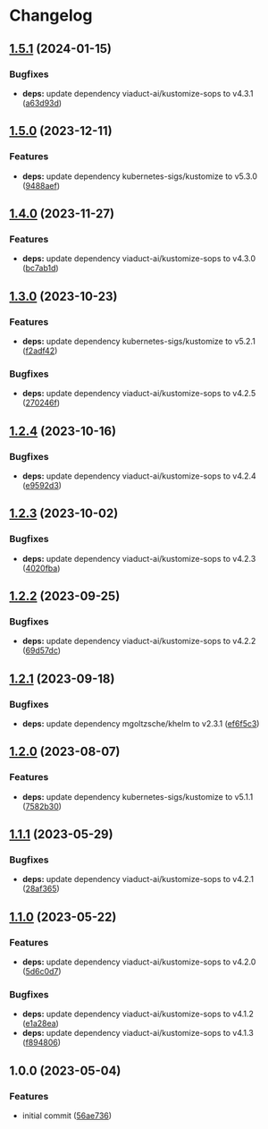 # Changelog

## [1.5.1](https://github.com/rolehippie/kustomize/compare/v1.5.0...v1.5.1) (2024-01-15)


### Bugfixes

* **deps:** update dependency viaduct-ai/kustomize-sops to v4.3.1 ([a63d93d](https://github.com/rolehippie/kustomize/commit/a63d93d4d5cfc908abef128f83aed3f39a94c758))

## [1.5.0](https://github.com/rolehippie/kustomize/compare/v1.4.0...v1.5.0) (2023-12-11)


### Features

* **deps:** update dependency kubernetes-sigs/kustomize to v5.3.0 ([9488aef](https://github.com/rolehippie/kustomize/commit/9488aef909a12782fcff81b8759102539efef4ac))

## [1.4.0](https://github.com/rolehippie/kustomize/compare/v1.3.0...v1.4.0) (2023-11-27)


### Features

* **deps:** update dependency viaduct-ai/kustomize-sops to v4.3.0 ([bc7ab1d](https://github.com/rolehippie/kustomize/commit/bc7ab1de20ab095b0fa0c8d1c8592ca0f54a8945))

## [1.3.0](https://github.com/rolehippie/kustomize/compare/v1.2.4...v1.3.0) (2023-10-23)


### Features

* **deps:** update dependency kubernetes-sigs/kustomize to v5.2.1 ([f2adf42](https://github.com/rolehippie/kustomize/commit/f2adf42a31a5621df0c7cbe0bc2c93b4163b1a22))


### Bugfixes

* **deps:** update dependency viaduct-ai/kustomize-sops to v4.2.5 ([270246f](https://github.com/rolehippie/kustomize/commit/270246ff2974e35b1c02edf8158f3bad02277591))

## [1.2.4](https://github.com/rolehippie/kustomize/compare/v1.2.3...v1.2.4) (2023-10-16)


### Bugfixes

* **deps:** update dependency viaduct-ai/kustomize-sops to v4.2.4 ([e9592d3](https://github.com/rolehippie/kustomize/commit/e9592d3677580ff68aea3bbefb235a6932ea0758))

## [1.2.3](https://github.com/rolehippie/kustomize/compare/v1.2.2...v1.2.3) (2023-10-02)


### Bugfixes

* **deps:** update dependency viaduct-ai/kustomize-sops to v4.2.3 ([4020fba](https://github.com/rolehippie/kustomize/commit/4020fbac73d8b5357962f72d79715d8f45bbc913))

## [1.2.2](https://github.com/rolehippie/kustomize/compare/v1.2.1...v1.2.2) (2023-09-25)


### Bugfixes

* **deps:** update dependency viaduct-ai/kustomize-sops to v4.2.2 ([69d57dc](https://github.com/rolehippie/kustomize/commit/69d57dcdc9913a602f997b116a94c19d42c9e5c7))

## [1.2.1](https://github.com/rolehippie/kustomize/compare/v1.2.0...v1.2.1) (2023-09-18)


### Bugfixes

* **deps:** update dependency mgoltzsche/khelm to v2.3.1 ([ef6f5c3](https://github.com/rolehippie/kustomize/commit/ef6f5c39141bc2a6eadfbb9a9d95810b58212de9))

## [1.2.0](https://github.com/rolehippie/kustomize/compare/v1.1.1...v1.2.0) (2023-08-07)


### Features

* **deps:** update dependency kubernetes-sigs/kustomize to v5.1.1 ([7582b30](https://github.com/rolehippie/kustomize/commit/7582b30e593b854e11139ae0a65cd31c44dd1845))

## [1.1.1](https://github.com/rolehippie/kustomize/compare/v1.1.0...v1.1.1) (2023-05-29)


### Bugfixes

* **deps:** update dependency viaduct-ai/kustomize-sops to v4.2.1 ([28af365](https://github.com/rolehippie/kustomize/commit/28af365009878c6e8c856d53ee6770a82f78020d))

## [1.1.0](https://github.com/rolehippie/kustomize/compare/v1.0.0...v1.1.0) (2023-05-22)


### Features

* **deps:** update dependency viaduct-ai/kustomize-sops to v4.2.0 ([5d6c0d7](https://github.com/rolehippie/kustomize/commit/5d6c0d7110d22b549876da1b9ad82cf509e8f596))


### Bugfixes

* **deps:** update dependency viaduct-ai/kustomize-sops to v4.1.2 ([e1a28ea](https://github.com/rolehippie/kustomize/commit/e1a28eaa05f51ef8a580ef6acb317abc70bb5f86))
* **deps:** update dependency viaduct-ai/kustomize-sops to v4.1.3 ([f894806](https://github.com/rolehippie/kustomize/commit/f894806cfe22e5a81ba8ac8207f0a9f1bc26f024))

## 1.0.0 (2023-05-04)


### Features

* initial commit ([56ae736](https://github.com/rolehippie/kustomize/commit/56ae7366d740d89040af6adf4028ea0b0e4b8051))
